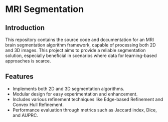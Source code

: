 # MRI Segmentation

## Introduction

This repository contains the source code and documentation for an MRI brain segmentation algorithm framework, capable of processing both 2D and 3D images. This project aims to provide a reliable segmentation solution, especially beneficial in scenarios where data for learning-based approaches is scarce.

## Features

- Implements both 2D and 3D segmentation algorithms.
- Modular design for easy experimentation and enhancement.
- Includes various refinement techniques like Edge-based Refinement and Convex Hull Refinement.
- Performance evaluation through metrics such as Jaccard index, Dice, and AUPRC.
